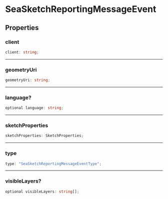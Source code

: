 # SeaSketchReportingMessageEvent

## Properties

### client

```ts
client: string;
```

***

### geometryUri

```ts
geometryUri: string;
```

***

### language?

```ts
optional language: string;
```

***

### sketchProperties

```ts
sketchProperties: SketchProperties;
```

***

### type

```ts
type: "SeaSketchReportingMessageEventType";
```

***

### visibleLayers?

```ts
optional visibleLayers: string[];
```
